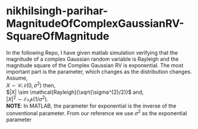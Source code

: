 # nikhilsingh-parihar-MagnitudeOfComplexGaussianRV-SquareOfMagnitude
In the following Repo, I have given matlab simulation verifying that the magnitude of a complex Gaussian random variable is Rayleigh and the magnitude square of the Complex Gaussian RV is exponential. The most important part is the parameter, which changes as the distribution changes.
Assume,  
      $X \sim \mathcal{CN}(0,\sigma^2)$ then,  
      $|X| \sim \mathcal{Rayleigh}(\sqrt{\sigma^{2}/2})$ and,  
      $|X|^2 \sim \mathcal{Exp}(1/\sigma^{2})$.  
      **NOTE**: In MATLAB, the parameter for exponential is the inverse of the conventional parameter. From our reference we use $\sigma^2$ as the exponential parameter
